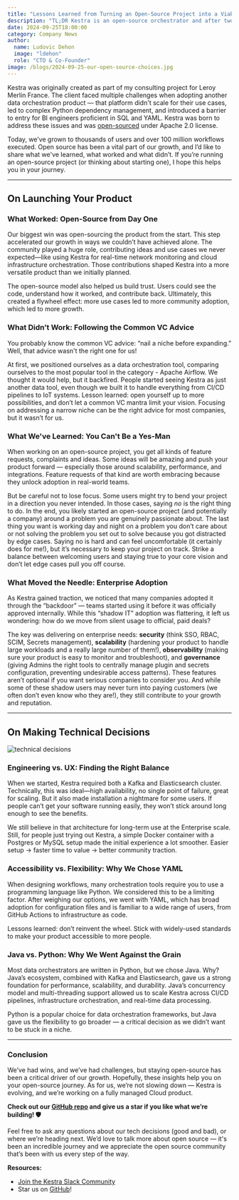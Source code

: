 ```yaml
---
title: "Lessons Learned from Turning an Open-Source Project into a Viable Business"
description: "TL;DR Kestra is an open-source orchestrator and after two years we raised $8 Million by being true to the open-source philosophy."
date: 2024-09-25T18:00:00
category: Company News
author:
  name: Ludovic Dehon
  image: "ldehon"
  role: "CTO & Co-Founder"
image: /blogs/2024-09-25-our-open-source-choices.jpg
---
```


Kestra was originally created as part of my consulting project for Leroy Merlin France. The client faced multiple challenges when adopting another data orchestration product — that platform didn't scale for their use cases, led to complex Python dependency management, and introduced a barrier to entry for BI engineers proficient in SQL and YAML. Kestra was born to address these issues and was [open-sourced](https://github.com/kestra-io/kestra) under Apache 2.0 license.

Today, we’ve grown to thousands of users and over 100 million workflows executed. Open source has been a vital part of our growth, and I’d like to share what we've learned, what worked and what didn’t. If you’re running an open-source project (or thinking about starting one), I hope this helps you in your journey.

---

## **On Launching Your Product**

### **What Worked: Open-Source from Day One**

Our biggest win was open-sourcing the product from the start. This step accelerated our growth in ways we couldn’t have achieved alone. The community played a huge role, contributing ideas and use cases we never expected—like using Kestra for real-time network monitoring and cloud infrastructure orchestration. Those contributions shaped Kestra into a more versatile product than we initially planned.

The open-source model also helped us build trust. Users could see the code, understand how it worked, and contribute back. Ultimately, this created a flywheel effect: more use cases led to more community adoption, which led to more growth.

### **What Didn’t Work: Following the Common VC Advice**

You probably know the common VC advice: “nail a niche before expanding.” Well, that advice wasn't the right one for us!

At first, we positioned ourselves as a data orchestration tool, comparing ourselves to the most popular tool in the category - Apache Airflow. We thought it would help, but it backfired. People started seeing Kestra as just another data tool, even though we built it to handle everything from CI/CD pipelines to IoT systems. Lesson learned: open yourself up to more possibilities, and don’t let a common VC mantra limit your vision. Focusing on addressing a narrow niche can be the right advice for most companies, but it wasn’t for us.

### **What We've Learned: You Can't Be a Yes-Man**

When working on an open-source project, you get all kinds of feature requests, complaints and ideas. Some ideas will be amazing and push your product forward — especially those around scalability, performance, and integrations. Feature requests of that kind are worth embracing because they unlock adoption in real-world teams.

But be careful not to lose focus. Some users might try to bend your project in a direction you never intended. In those cases, saying *no* is the right thing to do. In the end, you likely started an open-source project (and potentially a company) around a problem you are genuinely passionate about. The last thing you want is working day and night on a problem you don’t care about or not solving the problem you set out to solve because you got distracted by edge cases. Saying no is hard and can feel uncomfortable (it certainly does for me!), but it’s necessary to keep your project on track. Strike a balance between welcoming users and staying true to your core vision and don’t let edge cases pull you off course.

### **What Moved the Needle: Enterprise Adoption**

As Kestra gained traction, we noticed that many companies adopted it through the “backdoor” — teams started using it before it was officially approved internally. While this “shadow IT” adoption was flattering, it left us wondering: how do we move from silent usage to official, paid deals?

The key was delivering on enterprise needs: **security** (think SSO, RBAC, SCIM, Secrets management), **scalability** (hardening your product to handle large workloads and a really large number of them!), **observability** (making sure your product is easy to monitor and troubleshoot), and **governance** (giving Admins the right tools to centrally manage plugin and secrets configuration, preventing undesirable access patterns). These features aren’t optional if you want serious companies to consider you. And while some of these shadow users may never turn into paying customers (we often don’t even know who they are!), they still contribute to your growth and reputation.

---

## **On Making Technical Decisions**

![technical decisions](/blogs/2024-09-25-our-open-source-choices/technos.jpg)

### **Engineering vs. UX: Finding the Right Balance**

When we started, Kestra required both a Kafka and Elasticsearch cluster. Technically, this was ideal—high availability, no single point of failure, great for scaling. But it also made installation a nightmare for some users. If people can’t get your software running easily, they won’t stick around long enough to see the benefits.

We still believe in that architecture for long-term use at the Enterprise scale. Still, for people just trying out Kestra, a simple Docker container with a Postgres or MySQL setup made the initial experience a lot smoother. Easier setup → faster time to value → better community traction.

### **Accessibility vs. Flexibility: Why We Chose YAML**

When designing workflows, many orchestration tools require you to use a programming language like Python. We considered this to be a limiting factor. After weighing our options, we went with YAML, which has broad adoption for configuration files and is familiar to a wide range of users, from GitHub Actions to infrastructure as code.

Lessons learned: don’t reinvent the wheel. Stick with widely-used standards to make your product accessible to more people.

### **Java vs. Python: Why We Went Against the Grain**

Most data orchestrators are written in Python, but we chose Java. Why? Java’s ecosystem, combined with Kafka and Elasticsearch, gave us a strong foundation for performance, scalability, and durability. Java’s concurrency model and multi-threading support allowed us to scale Kestra across CI/CD pipelines, infrastructure orchestration, and real-time data processing.

Python is a popular choice for data orchestration frameworks, but Java gave us the flexibility to go broader — a critical decision as we didn’t want to be stuck in a niche.

---

### **Conclusion**

We’ve had wins, and we’ve had challenges, but staying open-source has been a critical driver of our growth. Hopefully, these insights help you on your open-source journey. As for us, we’re not slowing down — Kestra is evolving, and we’re working on a fully managed Cloud product.

**Check out our [GitHub repo](https://github.com/kestra-io/kestra) and give us a star if you like what we’re building! 🛡️**

Feel free to ask any questions about our tech decisions (good and bad), or where we’re heading next. We’d love to talk more about open source — it's been an incredible journey and we appreciate the open source community that’s been with us every step of the way.

 **Resources:**
- [Join the Kestra Slack Community](https://kestra.io/slack)
- Star us on [GitHub](https://github.com/kestra-io/kestra)!